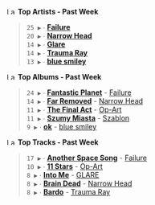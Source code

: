 <!--START_LASTFM_ARTISTS:{"period": "7day", "rows": 5}-->
<a href="https://last.fm" target="_blank"><img src="https://user-images.githubusercontent.com/17434202/215290617-e793598d-d7c9-428f-9975-156db1ba89cc.svg" alt="Last.fm Logo" width="18" height="13"/></a> **Top Artists - Past Week**

> `25 ▶️` ∙ **[Failure](https://www.last.fm/music/Failure)**<br/>
> `20 ▶️` ∙ **[Narrow Head](https://www.last.fm/music/Narrow+Head)**<br/>
> `14 ▶️` ∙ **[Glare](https://www.last.fm/music/Glare)**<br/>
> `14 ▶️` ∙ **[Trauma Ray](https://www.last.fm/music/Trauma+Ray)**<br/>
> `13 ▶️` ∙ **[blue smiley](https://www.last.fm/music/blue+smiley)**<br/>
<!--END_LASTFM_ARTISTS-->

<!--START_LASTFM_ALBUMS:{"period": "7day", "rows": 5}-->
<a href="https://last.fm" target="_blank"><img src="https://user-images.githubusercontent.com/17434202/215290617-e793598d-d7c9-428f-9975-156db1ba89cc.svg" alt="Last.fm Logo" width="18" height="13"/></a> **Top Albums - Past Week**

> `24 ▶️` ∙ **[Fantastic Planet](https://www.last.fm/music/Failure/Fantastic+Planet)** - [Failure](https://www.last.fm/music/Failure)<br/>
> `14 ▶️` ∙ **[Far Removed](https://www.last.fm/music/Narrow+Head/Far+Removed)** - [Narrow Head](https://www.last.fm/music/Narrow+Head)<br/>
> `11 ▶️` ∙ **[The Final Act](https://www.last.fm/music/Op-Art/The+Final+Act)** - [Op-Art](https://www.last.fm/music/Op-Art)<br/>
> `11 ▶️` ∙ **[Szumy Miasta](https://www.last.fm/music/Szablon/Szumy+Miasta)** - [Szablon](https://www.last.fm/music/Szablon)<br/>
> `9 ▶️` ∙ **[ok](https://www.last.fm/music/blue+smiley/ok)** - [blue smiley](https://www.last.fm/music/blue+smiley)<br/>
<!--END_LASTFM_ALBUMS-->

<!--START_LASTFM_TRACKS:{"period": "7day", "rows": 5}-->
<a href="https://last.fm" target="_blank"><img src="https://user-images.githubusercontent.com/17434202/215290617-e793598d-d7c9-428f-9975-156db1ba89cc.svg" alt="Last.fm Logo" width="18" height="13"/></a> **Top Tracks - Past Week**

> `17 ▶️` ∙ **[Another Space Song](https://www.last.fm/music/Failure/_/Another+Space+Song)** - [Failure](https://www.last.fm/music/Failure)<br/>
> `10 ▶️` ∙ **[11 Stars](https://www.last.fm/music/Op-Art/_/11+Stars)** - [Op-Art](https://www.last.fm/music/Op-Art)<br/>
> `8 ▶️` ∙ **[Into Me](https://www.last.fm/music/GLARE/_/Into+Me)** - [GLARE](https://www.last.fm/music/GLARE)<br/>
> `8 ▶️` ∙ **[Brain Dead](https://www.last.fm/music/Narrow+Head/_/Brain+Dead)** - [Narrow Head](https://www.last.fm/music/Narrow+Head)<br/>
> `8 ▶️` ∙ **[Bardo](https://www.last.fm/music/Trauma+Ray/_/Bardo)** - [Trauma Ray](https://www.last.fm/music/Trauma+Ray)<br/>
<!--END_LASTFM_TRACKS-->